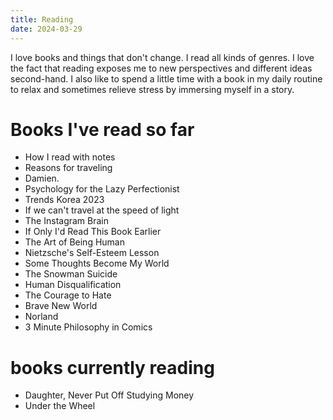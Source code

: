 ```yaml
---
title: Reading
date: 2024-03-29
---
```



I love books and things that don't change. I read all kinds of genres. I love the fact that reading exposes me to new perspectives and different ideas second-hand. I also like to spend a little time with a book in my daily routine to relax and sometimes relieve stress by immersing myself in a story.


# Books I've read so far
- How I read with notes
- Reasons for traveling
- Damien.
- Psychology for the Lazy Perfectionist
- Trends Korea 2023
- If we can't travel at the speed of light
- The Instagram Brain
- If Only I'd Read This Book Earlier
- The Art of Being Human
- Nietzsche's Self-Esteem Lesson
- Some Thoughts Become My World
- The Snowman Suicide
- Human Disqualification
- The Courage to Hate
- Brave New World
- Norland
- 3 Minute Philosophy in Comics

# books currently reading
- Daughter, Never Put Off Studying Money
- Under the Wheel